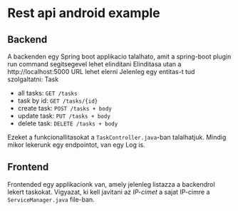 # Rest api android example

## Backend

A backenden egy Spring boot applikacio talalhato, amit a spring-boot plugin run command segitsegevel lehet elinditani
Elinditasa utan a http://localhost:5000 URL lehet elerni
Jelenleg egy entitas-t tud szolgaltatni: Task

- all tasks: `GET /tasks`
- task by id: `GET /tasks/{id}`
- create task: `POST /tasks + body`
- update task: `PUT /tasks + body`
- delete task: `DELETE /tasks + body`

Ezeket a funkcionallitasokat a `TaskController.java`-ban talalhatjuk.
Mindig mikor lekerunk egy endpointot, van egy Log is.

## Frontend

Frontended egy applikacionk van, amely jelenleg listazza a backendrol lekert taskokat.
Vigyazat, ki kell javitani az *IP-cimet* a sajat IP-cimre a `ServiceManager.java` file-ban.


